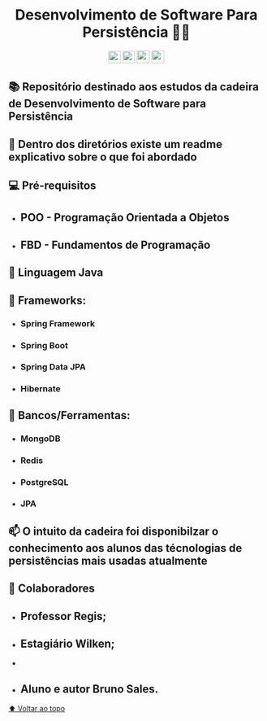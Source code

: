 <div align="center">

# Desenvolvimento de Software Para Persistência 🧑‍💻

</div>

<div align="center">

<img height=24he src="https://img.shields.io/github/repo-size/brunossales/Desenvolvimento-de-Software-Para-Persistencia" /> 
<img height=24he src="https://img.shields.io/github/languages/count/brunossales/Desenvolvimento-de-Software-Para-Persistencia" /> 
<img height=25he src="https://img.shields.io/github/stars/brunossales/Desenvolvimento-de-Software-Para-Persistencia" /> 
<img height=25he src="https://img.shields.io/github/forks/brunossales/Desenvolvimento-de-Software-Para-Persistencia" /> 

</div>

## 📚 Repositório destinado aos estudos da cadeira de Desenvolvimento de Software para Persistência

## 📁 Dentro dos diretórios existe um readme explicativo sobre o que foi abordado

## 💻 Pré-requisitos

  - ## POO - Programação Orientada a Objetos

  - ## FBD - Fundamentos de Programação

## 🚀 Linguagem Java

## 🧰 Frameworks:

- ### Spring Framework
- ### Spring Boot
- ### Spring Data JPA
- ### Hibernate

## 💾 Bancos/Ferramentas:

- ### MongoDB
- ### Redis
- ### PostgreSQL
- ### JPA

## 📫 O intuito da cadeira foi disponibilzar o conhecimento aos alunos das técnologias de persistências mais usadas atualmente

## 🤝 Colaboradores

- ## Professor Regis; 

- ## Estagiário Wilken;
- 
- ## Aluno e autor Bruno Sales.

[⬆ Voltar ao topo]()<br>